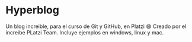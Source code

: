 # Hyperblog
Un blog increible, para el curso de Git y GitHub, en Platzi
:smile:
Creado por el increibe PLatzi Team.
Incluye ejemplos en windows, linux y mac.